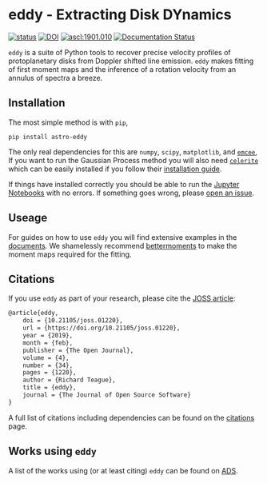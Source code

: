 # eddy - Extracting Disk DYnamics

[![status](http://joss.theoj.org/papers/2868c5ad4b6405eba1aaf1cd8ea53274/status.svg)](http://joss.theoj.org/papers/2868c5ad4b6405eba1aaf1cd8ea53274)
[![DOI](https://zenodo.org/badge/DOI/10.5281/zenodo.1440051.svg)](https://doi.org/10.5281/zenodo.1440051)
<a href="http://ascl.net/1901.010"><img src="https://img.shields.io/badge/ascl-1901.010-blue.svg?colorB=262255" alt="ascl:1901.010" /></a>
[![Documentation Status](https://readthedocs.org/projects/eddy/badge/?version=latest)](https://eddy.readthedocs.io/en/latest/?badge=latest)

`eddy` is a suite of Python tools to recover precise velocity profiles of protoplanetary disks from Doppler shifted line emission. `eddy` makes fitting of first moment maps and the inference of a rotation velocity from an annulus of spectra a breeze.

## Installation

The most simple method is with `pip`,

```
pip install astro-eddy
```

The only real dependencies for this are `numpy`, `scipy`, `matplotlib`, and [`emcee`](https://github.com/dfm/emcee), If you want to run the Gaussian Process method you will also need [`celerite`](https://github.com/dfm/celerite) which can be easily installed if you follow their [installation guide](https://celerite.readthedocs.io/en/stable/python/install/).

If things have installed correctly you should be able to run the [Jupyter Notebooks](https://github.com/richteague/eddy/tree/master/docs/tutorials) with no errors. If something goes wrong, please [open an issue](https://github.com/richteague/eddy/issues/new).

## Useage

For guides on how to use `eddy` you will find extensive examples in the [documents](https://github.com/richteague/eddy/tree/master/docs). We shamelessly recommend [bettermoments](https://github.com/richteague/bettermoments) to make the moment maps required for the fitting.

## Citations

If you use `eddy` as part of your research, please cite the [JOSS article](http://joss.theoj.org/papers/10.21105/joss.01220):

```latex
@article{eddy,
    doi = {10.21105/joss.01220},
    url = {https://doi.org/10.21105/joss.01220},
    year = {2019},
    month = {feb},
    publisher = {The Open Journal},
    volume = {4},
    number = {34},
    pages = {1220},
    author = {Richard Teague},
    title = {eddy},
    journal = {The Journal of Open Source Software}
}
```

A full list of citations including dependencies can be found on the [citations](./docs/citations.md) page.

## Works using `eddy`

A list of the works using (or at least citing) `eddy` can be found on [ADS](https://ui.adsabs.harvard.edu/abs/2019JOSS....4.1220T/citations).
